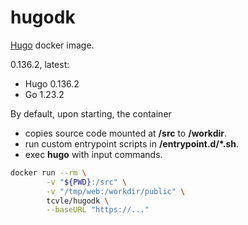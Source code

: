 # hugodk

[Hugo](https://gohugo.io) docker image.

0.136.2, latest:
- Hugo 0.136.2
- Go 1.23.2

By default, upon starting, the container

- copies source code mounted at **/src** to **/workdir**.
- run custom entrypoint scripts in **/entrypoint.d/*.sh**.
- exec **hugo** with input commands.

```sh
docker run --rm \
        -v "${PWD}:/src" \
        -v "/tmp/web:/workdir/public" \
        tcvle/hugodk \
        --baseURL "https://..."
```